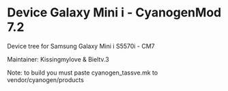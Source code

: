 Device Galaxy Mini i - CyanogenMod 7.2
======================================

Device tree for Samsung Galaxy Mini i S5570i - CM7

Maintainer: Kissingmylove & Bieltv.3

Note: to build you must paste cyanogen_tassve.mk to vendor/cyanogen/products
